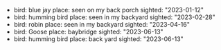 - bird: blue jay
  place: seen on my back porch
  sighted: "2023-01-12"
- bird: humming bird
  place: seen in my backyard
  sighted: "2023-02-28"
- bird: robin
  place: seen in my backyard
  sighted: "2023-04-16"
- bird: Goose
  place: baybridge
  sighted: "2023-06-13"
- bird: humming bird
  place: back yard
  sighted: "2023-06-13"
